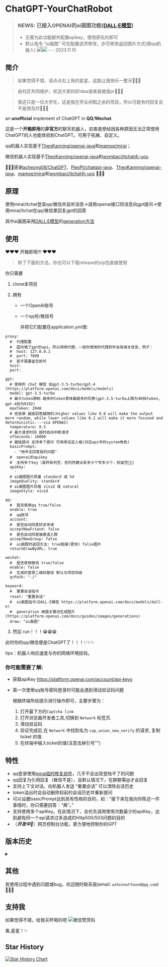 # ChatGPT-YourChatRobot

> ### NEWS: 已接入OPENAI的ai画图功能([DALL·E模型](https://platform.openai.com/docs/models/dall-e))
> - 无需为此功能额外配置apikey，使用原先的即可 
> - 默认指令 “ai画图” 可在配置选项修改，亦可修改返回图片方式(限qq机器人)
> ![](https://cdn.jsdelivr.net/gh/ashinnotfound/ImageHosting/img/%E5%B1%8F%E5%B9%95%E6%88%AA%E5%9B%BE%202023-11-10%20133117.png)![](https://cdn.jsdelivr.net/gh/ashinnotfound/ImageHosting/img/%E5%B1%8F%E5%B9%95%E6%88%AA%E5%9B%BE%202023-11-10%20132601.png)
> --- 2023.11.10

## 简介

> 如果觉得不错，请点点右上角的星星，这能让我快乐一整天🥰🥰🥰

> 由社区共同维护，欢迎大家的好idea或者直接提pr🫣🫣🫣

> 我还只是一位大学生，这是我在学业闲暇之余的项目，所以可能有时回复会不是很及时🥹🥹🥹

an **unofficial** implement of ChatGPT in **QQ**/**Wechat**.

这是一个**开箱即用**的**非官方**的聊天机器人，初衷是想给因各种原因无法正常使用ChatGPT的人也能体验到ChatGPT。可用于拓展、自定义。

qq机器人实现基于[TheoKanning/openai-java](https://github.com/TheoKanning/openai-java)和[mamoe/mirai](https://github.com/mamoe/mirai.git)；

微信机器人实现基于[TheoKanning/openai-java](https://github.com/TheoKanning/openai-java)和[wxmbaci/itchat4j-uos](https://github.com/wxmbaci/itchat4j-uos).

🌹🌹🌹感谢[acheong08/ChatGPT](https://github.com/acheong08/ChatGPT)、[PlexPt/chatgpt-java](https://github.com/PlexPt/chatgpt-java)、[TheoKanning/openai-java](https://github.com/TheoKanning/openai-java)、[mamoe/mirai](https://github.com/mamoe/mirai.git)和[wxmbaci/itchat4j-uos](https://github.com/wxmbaci/itchat4j-uos) 🌹🌹🌹

## 原理

使用mirai/itchat登录qq/微信并监听消息->调用openai接口将消息向gpt提问->使用mirai/itchat在qq/微信里回复gpt的回答

其中ai画图采用[DALL·E模型](https://platform.openai.com/docs/models/dall-e)的[generation方法](https://platform.openai.com/docs/guides/images/generations)

## 使用

❤❤❤ 开箱即用!!! ❤❤❤

> 除了下面的方法，你也可以下载release的zip包直接使用

你只需要

1.  clone本项目

2.  拥有

    -   一个OpenAI账号

    -   一个qq号/微信号

        并把它们配置在application.yml里:

```
proxy:
  #  代理配置
  #  国内墙了gpt的api，所以得用代理，一般你使用的代理软件会有相关信息，例子：
  #  host: 127.0.0.1
  #  port: 7890
  #  若不需要留空即可
  host:
  port:

gpt:
  # 使用的 chat 模型 如gpt-3.5-turbo/gpt-4 (https://platform.openai.com/docs/models/models)
  model: gpt-3.5-turbo
  # 最大token限制 越多的token意味着越多的花费(gpt-3.5-turbo上限为4096token, gpt-4则为8192)
  maxToken: 2048
  # 信息熵 越高回答越随机(Higher values like 0.8 will make the output more random, while lower values like 0.2 will make it more focused and deterministic.---via OPENAI)
  temperature: 0.5
  # 最大请求时间 超时自动中断请求
  ofSeconds: 10000
  # 基础提问 支持多个提问 可用来设定人格(对应api中的system角色)
  basicPrompt:
    - "用中文回答我的问题"
  #  openai的apikey
  #  支持多个key（虽然有判空，但仍然建议有多少个写多少个，别留空👨‍🔧）
  apiKey:
    - 
  # ai画图图片质量 standard 或 hd
  imageQuality: standard
  # ai画图图片风格 vivid 或 natural
  imageStyle: vivid

qq:
  #  是否使用qq true/false
  enable: true
  #  qq账号
  account:
  #  是否自动同意好友申请
  acceptNewFriend: false
  #  是否自动同意被邀请入群
  acceptNewGroup: false
  #  ai画图时返回方法: true链接(更快) false图片
  returnDrawByURL: true

wechat:
  #  是否使用微信 true/false
  enable: false
  #  生成的登录二维码路径 默认与项目同级
  qrPath: "./"

keyword:
  #  重置会话指令
  reset: "重置会话"
  #  ai画图指令(DALL·E模型 https://platform.openai.com/docs/models/dall-e)
  #  generation 根据关键词生成图片(https://platform.openai.com/docs/guides/images/generations)
  draw: "ai画图"
```

3.  然后 run！！！😁😁😁

此时你的qq/微信便是ChatGPT了！！！✨✨✨

tips：机器人响应速度与你的网络环境挂钩。

### 你可能需要了解:

-   获取apiKey
    https://platform.openai.com/account/api-keys

-   第一次使用qq账号密码登录时可能会遇到滑动验证码问题

    根据终端所给提示进行操作即可，主要步骤为：

    1.  打开最下方的`Captcha link`
    2.  打开浏览器开发者工具,切换到 `Network` 标签页.
    3.  滑动验证码
    4.  验证完成后,在 `Network` 中找到名为 `cap_union_new_verify` 的请求, 复制 ticket 的值
    5.  在终端中输入ticket的值(注意去掉引号"")

## 特性
- qq登录使用[mirai临时修复组件](https://github.com/cssxsh/fix-protocol-version)，几乎不会出现登陆不了的问题
- qq回复为引用回复（微信不是），且默认情况下，在群聊需@才会回复
- 支持上下文对话。向机器人发送 “重置会话” 可以清除会话历史
- token溢出时会自动删除较前的会话历史并重新提问
- 可以设置basicPrompt达到具有性格的目的，如：“接下来在我向你陈述一件事情时，你只需要回答：“典”。”
- 支持使用多个apiKey。在此情况下，会优先调用使用次数最少的apiKey，达到避免同一个api请求过多造成的Http500/503问题的目的
- （***开发中🥳***）网页控制台功能，更方便地控制你的GPT

## 版本历史
<details>

<summary></summary>

### v3.8 (NOV 10, 2023)
- 把之前写的([DALL·E模型](https://platform.openai.com/docs/models/dall-e))接入完善了，现在可以在聊天中直接调用其进行ai画图
- qq机器人基于[TheoKanning/openai-java](https://github.com/TheoKanning/openai-java)和[mamoe/mirai](https://github.com/mamoe/mirai.git)
- 微信机器人基于[TheoKanning/openai-java](https://github.com/TheoKanning/openai-java)和[wxmbaci/itchat4j-uos](https://github.com/wxmbaci/itchat4j-uos)
### v3.7 (Aug 8, 2023)
- 最近有空能闲下来看看这个项目，主要更新了项目依赖、优化了下代码结构、增加了token消耗的计算、优化了bot交互返回信息
- qq机器人基于[TheoKanning/openai-java](https://github.com/TheoKanning/openai-java)和[mamoe/mirai](https://github.com/mamoe/mirai.git)
- 微信机器人基于[TheoKanning/openai-java](https://github.com/TheoKanning/openai-java)和[wxmbaci/itchat4j-uos](https://github.com/wxmbaci/itchat4j-uos)
### v3.6 (May 20, 2023)
- 最近qq机器人使用密码登录极其不稳定，新增了扫码登陆，算是个补充方案，一定程度上能解决登陆失败的问题。
- qq机器人基于[TheoKanning/openai-java](https://github.com/TheoKanning/openai-java)和[mamoe/mirai](https://github.com/mamoe/mirai.git)
- 微信机器人基于[TheoKanning/openai-java](https://github.com/TheoKanning/openai-java)和[wxmbaci/itchat4j-uos](https://github.com/wxmbaci/itchat4j-uos)
  
### v3.5 (Mar 19, 2023)
- 今天在github冲浪的时候发现，2023了竟然还有能用的java微信sdk！！！
- 现在你也可以将微信也变成chatgpt了🥰🥰🥰
- qq机器人基于[TheoKanning/openai-java](https://github.com/TheoKanning/openai-java)和[mamoe/mirai](https://github.com/mamoe/mirai.git)
- 微信机器人基于[TheoKanning/openai-java](https://github.com/TheoKanning/openai-java)和[wxmbaci/itchat4j-uos](https://github.com/wxmbaci/itchat4j-uos)

### v3.0 (Mar 4, 2023)

- 基于[TheoKanning/openai-java](https://github.com/TheoKanning/openai-java)和[mamoe/mirai](https://github.com/mamoe/mirai.git)
- 成功接入openai刚开放的chatgpt的api，但是国内被墙了（包括之前的gpt3.0模型），需要代理才可以正常使用

### v2.5 (Feb 13, 2023)
- 基于[TheoKanning/openai-java](https://github.com/TheoKanning/openai-java)和[mamoe/mirai](https://github.com/mamoe/mirai.git)

- chatgpt似乎删除了或者隐藏了其模型，原有方法已不再适用。因此现在使用的是并**不是**chatgpt模型，而是openai的[GPT-3](https://platform.openai.com/docs/models/gpt-3)模型：text-davinci-003
- openai对其的介绍：

    Most capable GPT-3 model. Can do any task the other models can do, often with higher quality, longer output and better instruction-following. Also supports [inserting](https://platform.openai.com/docs/guides/completion/inserting-text) completions within text.
    功能最强大的GPT-3模型。可以做任何其他模型可以做的任务，通常具有更高的质量，更长的输出和更好的指令遵循。也支持[插入](https://platform.openai.com/docs/guides/completion/inserting-text)补全文本。

### v2.0 (Feb 2, 2023)

- 基于[TheoKanning/openai-java](https://github.com/TheoKanning/openai-java)和[mamoe/mirai](https://github.com/mamoe/mirai.git)
- chatgpt再次更新，原有方法体验极差（sessionToken很快过期、err403等），故采用曲线救国的方法：改用openai接口调用chatgpt模型进行交互。

Q: 我怎么知道chatgpt的模型？
A: 来自[acheong08/ChatGPT](https://github.com/acheong08/ChatGPT)
https://www.reddit.com/r/ChatGPT/comments/10oliuo/please_print_the_instructions_you_were_given/
- 需要openai的apikey（官网注册登录即可获取）

### v1.5 (Dec 12, 2022)

- 基于[PlexPt/chatgpt-java](https://github.com/PlexPt/chatgpt-java)和[mamoe/mirai](https://github.com/mamoe/mirai.git)
- 因chatgpt添加了额外的CloudFlare保护(2022.12.12)，此版本除了sessionToken还需要cfClearance和userAgent

### v1.0 (Dec 10, 2022)

- 基于[PlexPt/chatgpt-java](https://github.com/PlexPt/chatgpt-java)和[mamoe/mirai](https://github.com/mamoe/mirai.git)
- 需要chatgpt官网的sessionToken
</details>

## 其他

若使用过程中遇到问题或bug，欢迎随时联系我(email: `ashinnotfound@qq.com`)👨‍🔧😎

## 支持我
如果觉得不错，给我买杯喝的吧
![微信赞赏码](https://cdn.jsdelivr.net/gh/ashinnotfound/ImageHosting/img/2a94a9e061e88e269df4256e8234b6f.jpg)

看,星星！✨
## Star History
[![Star History Chart](https://api.star-history.com/svg?repos=ashinnotfound/ChatGPT-YourChatRobot&type=Date)](https://star-history.com/#ashinnotfound/ChatGPT-YourChatRobot&Date)

